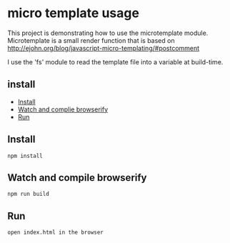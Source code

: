 # micro template usage

This project is demonstrating how to use the microtemplate module.  
Microtemplate is a small render function that is based on http://ejohn.org/blog/javascript-micro-templating/#postcomment

I use the 'fs' module to read the template file into a variable at build-time.

## install

* [Install](#install)
* [Watch and complie browserify](#watch)
* [Run](#run)

## Install

    npm install

## Watch and compile browserify

    npm run build

## Run

    open index.html in the browser

